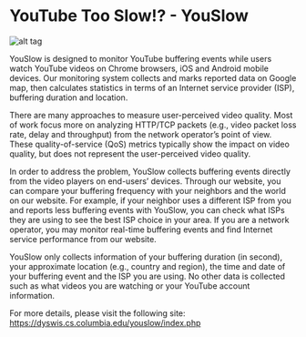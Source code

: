 YouTube Too Slow!? - YouSlow
=======

![alt tag](https://github.com/leftdal/youslow/blob/master/github_mobile.png)


YouSlow is designed to monitor YouTube buffering events while users watch YouTube videos on Chrome browsers, iOS and Android mobile devices. Our monitoring system collects and marks reported data on Google map, then calculates statistics in terms of an Internet service provider (ISP), buffering duration and location.

There are many approaches to measure user-perceived video quality. Most of work focus more on analyzing HTTP/TCP packets (e.g., video packet loss rate, delay and throughput) from the network operator’s point of view. These quality-of-service (QoS) metrics typically show the impact on video quality, but does not represent the user-perceived video quality.

In order to address the problem, YouSlow collects buffering events directly from the video players on end-users’ devices. Through our website, you can compare your buffering frequency with your neighbors and the world on our website. For example, if your neighbor uses a different ISP from you and reports less buffering events with YouSlow, you can check what ISPs they are using to see the best ISP choice in your area. If you are a network operator, you may monitor real-time buffering events and find Internet service performance from our website.

YouSlow only collects information of your buffering duration (in second), your approximate location (e.g., country and region), the time and date of your buffering event and the ISP you are using. No other data is collected such as what videos you are watching or your YouTube account information.

For more details, please visit the following site: https://dyswis.cs.columbia.edu/youslow/index.php
